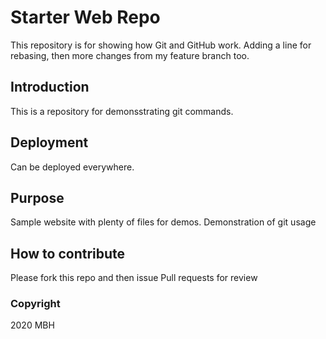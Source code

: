 # Starter Web Repo

This repository is for showing how Git and GitHub work.
Adding a line for rebasing, then more changes from my feature branch too.

## Introduction

This is a repository for demonsstrating git commands.

## Deployment

Can be deployed everywhere.

## Purpose

Sample website with plenty of files for demos.
Demonstration of git usage

## How to contribute

Please fork this repo and then issue Pull requests for review

### Copyright

2020 MBH
